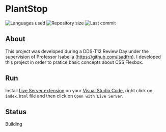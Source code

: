 # PlantStop

![Languages used](https://img.shields.io/github/languages/count/gabriel-abal/plantstop?style=flat-square)
![Repository size](https://img.shields.io/github/repo-size/gabriel-abal/plantstop?style=flat-square)
![Last commit](https://img.shields.io/github/last-commit/gabriel-abal/plantstop?style=flat-square)

## About

This project was developed during a DDS-T12 Review Day under the supervision of Professor Isabella (https://github.com/isadfrn). I developed this project in order to pratice basic concepts about CSS Flexbox.

## Run

Install [Live Server extension](https://marketplace.visualstudio.com/items?itemName=ritwickdey.LiveServer) on your [Visual Studio Code](https://code.visualstudio.com/), right click on `index.html` file and then click on `Open with Live Server`.


## Status

Building
